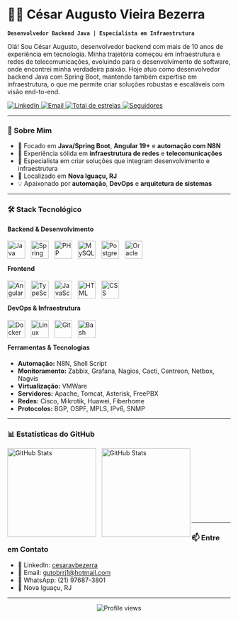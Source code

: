 # 👨‍💻 César Augusto Vieira Bezerra

**`Desenvolvedor Backend Java | Especialista em Infraestrutura`**

Olá! Sou César Augusto, desenvolvedor backend com mais de 10 anos de experiência em tecnologia. Minha trajetória começou em infraestrutura e redes de telecomunicações, evoluindo para o desenvolvimento de software, onde encontrei minha verdadeira paixão. Hoje atuo como desenvolvedor backend Java com Spring Boot, mantendo também expertise em infraestrutura, o que me permite criar soluções robustas e escaláveis com visão end-to-end.

<p align="left">
    <a href="https://www.linkedin.com/in/cesaravbezerra/">
        <img 
            alt="LinkedIn" 
            title="Conecte-se comigo no LinkedIn" 
            src="https://custom-icon-badges.demolab.com/badge/-LinkedIn-0077B5?style=for-the-badge&logo=linkedin&logoColor=white"
        />
    </a>
    <a href="mailto:gutobrrj1@hotmail.com">
        <img 
            alt="Email" 
            title="Envie-me um email" 
            src="https://custom-icon-badges.demolab.com/badge/-Email-D14836?style=for-the-badge&logo=mail&logoColor=white"
        />
    </a>
    <a href="https://github.com/CesarAVB?tab=repositories&sort=stargazers">
        <img 
            alt="Total de estrelas" 
            title="Total de estrelas GitHub" 
            src="https://custom-icon-badges.demolab.com/github/stars/CesarAVB?color=55960c&style=for-the-badge&labelColor=488207&logo=star&label=estrelas"
        />
    </a>
    <a href="https://github.com/CesarAVB?tab=followers">
        <img 
            alt="Seguidores" 
            title="Me siga no GitHub" 
            src="https://custom-icon-badges.demolab.com/github/followers/CesarAVB?color=236ad3&labelColor=1155ba&style=for-the-badge&logo=github&label=Seguidores&logoColor=white"
        />
    </a>
</p>

---

### 🚀 Sobre Mim

- 🌱 Focado em **Java/Spring Boot**, **Angular 19+** e **automação com N8N**
- 💼 Experiência sólida em **infraestrutura de redes** e **telecomunicações**
- 🎯 Especialista em criar soluções que integram desenvolvimento e infraestrutura
- 📍 Localizado em **Nova Iguaçu, RJ**
- 💡 Apaixonado por **automação**, **DevOps** e **arquitetura de sistemas**

---

### 🛠️ Stack Tecnológico

#### Backend & Desenvolvimento
<img 
    align="left" 
    alt="Java"
    title="Java" 
    width="40px" 
    style="padding-right: 10px;" 
    src="https://cdn.jsdelivr.net/gh/devicons/devicon@latest/icons/java/java-original.svg" 
/>
<img 
    align="left" 
    alt="Spring"
    title="Spring Boot" 
    width="40px" 
    style="padding-right: 10px;" 
    src="https://cdn.jsdelivr.net/gh/devicons/devicon@latest/icons/spring/spring-original.svg" 
/>
<img 
    align="left" 
    alt="PHP" 
    title="PHP"
    width="40px" 
    style="padding-right: 10px;" 
    src="https://cdn.jsdelivr.net/gh/devicons/devicon@latest/icons/php/php-original.svg" 
/>
<img 
    align="left" 
    alt="MySQL" 
    title="MySQL"
    width="40px" 
    style="padding-right: 10px;" 
    src="https://cdn.jsdelivr.net/gh/devicons/devicon@latest/icons/mysql/mysql-original.svg" 
/>
<img 
    align="left" 
    alt="PostgreSQL" 
    title="PostgreSQL"
    width="40px" 
    style="padding-right: 10px;" 
    src="https://cdn.jsdelivr.net/gh/devicons/devicon@latest/icons/postgresql/postgresql-original.svg" 
/>
<img 
    align="left" 
    alt="Oracle" 
    title="Oracle"
    width="40px" 
    style="padding-right: 10px;" 
    src="https://cdn.jsdelivr.net/gh/devicons/devicon@latest/icons/oracle/oracle-original.svg" 
/>

<br/>
<br/>

#### Frontend
<img 
    align="left" 
    alt="Angular"
    title="Angular" 
    width="40px" 
    style="padding-right: 10px;" 
    src="https://cdn.jsdelivr.net/gh/devicons/devicon@latest/icons/angular/angular-original.svg" 
/>
<img 
    align="left" 
    alt="TypeScript"
    title="TypeScript" 
    width="40px" 
    style="padding-right: 10px;" 
    src="https://cdn.jsdelivr.net/gh/devicons/devicon@latest/icons/typescript/typescript-original.svg" 
/>
<img 
    align="left" 
    alt="JavaScript" 
    title="JavaScript"
    width="40px" 
    style="padding-right: 10px;" 
    src="https://cdn.jsdelivr.net/gh/devicons/devicon@latest/icons/javascript/javascript-original.svg" 
/>
<img 
    align="left" 
    alt="HTML"
    title="HTML" 
    width="40px" 
    style="padding-right: 10px;" 
    src="https://cdn.jsdelivr.net/gh/devicons/devicon@latest/icons/html5/html5-original.svg" 
/>
<img 
    align="left" 
    alt="CSS" 
    title="CSS"
    width="40px" 
    style="padding-right: 10px;" 
    src="https://cdn.jsdelivr.net/gh/devicons/devicon@latest/icons/css3/css3-original.svg" 
/>

<br/>
<br/>

#### DevOps & Infraestrutura
<img 
    align="left" 
    alt="Docker" 
    title="Docker"
    width="40px" 
    style="padding-right: 10px;" 
    src="https://cdn.jsdelivr.net/gh/devicons/devicon@latest/icons/docker/docker-original.svg" 
/>
<img 
    align="left" 
    alt="Linux" 
    title="Linux"
    width="40px" 
    style="padding-right: 10px;" 
    src="https://cdn.jsdelivr.net/gh/devicons/devicon@latest/icons/linux/linux-original.svg" 
/>
<img 
    align="left" 
    alt="Git" 
    title="Git"
    width="40px" 
    style="padding-right: 10px;" 
    src="https://cdn.jsdelivr.net/gh/devicons/devicon@latest/icons/git/git-original.svg" 
/>
<img 
    align="left" 
    alt="Bash" 
    title="Shell Script"
    width="40px" 
    style="padding-right: 10px;" 
    src="https://cdn.jsdelivr.net/gh/devicons/devicon@latest/icons/bash/bash-original.svg" 
/>

<br/>
<br/>

#### Ferramentas & Tecnologias
- **Automação:** N8N, Shell Script
- **Monitoramento:** Zabbix, Grafana, Nagios, Cacti, Centreon, Netbox, Nagvis
- **Virtualização:** VMWare
- **Servidores:** Apache, Tomcat, Asterisk, FreePBX
- **Redes:** Cisco, Mikrotik, Huawei, Fiberhome
- **Protocolos:** BGP, OSPF, MPLS, IPv6, SNMP


---

### 📊 Estatísticas do GitHub

<p>
  <img 
    align="left" 
    alt="GitHub Stats" 
    height="200" 
    style="padding-right: 10px;" 
    src="https://github-readme-stats.vercel.app/api?username=CesarAVB&show_icons=true&theme=tokyonight&include_all_commits=true&locale=pt-br" 
  />

  <img 
    align="left" 
    alt="GitHub Stats" 
    height="200" 
    src="https://github-readme-stats.vercel.app/api/top-langs/?username=CesarAVB&theme=tokyonight&layout=compact&custom_title=Tecnologias&langs_count=9" 
  />
</p>

<br/>
<br/>
<br/>
<br/>
<br/>
<br/>
<br/>
<br/>
<br/>

---

### 📫 Entre em Contato

- 💼 LinkedIn: [cesaravbezerra](https://www.linkedin.com/in/cesaravbezerra/)
- 📧 Email: gutobrrj1@hotmail.com
- 📱 WhatsApp: (21) 97687-3801
- 📍 Nova Iguaçu, RJ

---

<p align="center">
  <img src="https://komarev.com/ghpvc/?username=CesarAVB&color=blue&style=flat-square&label=Visualizações+do+Perfil" alt="Profile views" />
</p>

